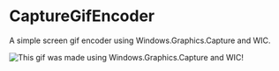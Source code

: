 # CaptureGifEncoder
A simple screen gif encoder using Windows.Graphics.Capture and WIC.

![This gif was made using Windows.Graphics.Capture and WIC!](https://user-images.githubusercontent.com/7089228/75973126-8437c780-5e89-11ea-9fe3-767fed71ed38.gif)
